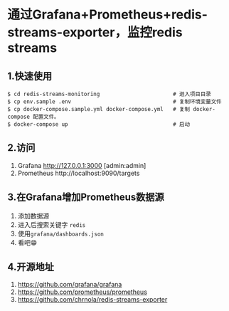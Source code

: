 # 通过Grafana+Prometheus+redis-streams-exporter，监控redis streams

## 1.快速使用
```
$ cd redis-streams-monitoring                       # 进入项目目录
$ cp env.sample .env                                # 复制环境变量文件
$ cp docker-compose.sample.yml docker-compose.yml   # 复制 docker-compose 配置文件。
$ docker-compose up                                 # 启动
```
## 2.访问
1. Grafana http://127.0.0.1:3000 [admin:admin]
2. Prometheus http://localhost:9090/targets

## 3.在Grafana增加Prometheus数据源
1. 添加数据源
2. 进入后搜索关键字 `redis`
3. 使用`grafana/dashboards.json`
4. 看吧😁

## 4.开源地址
1. https://github.com/grafana/grafana
2. https://github.com/prometheus/prometheus
3. https://github.com/chrnola/redis-streams-exporter